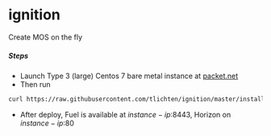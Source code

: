 # ignition

Create MOS on the fly

##### Steps
- Launch Type 3 (large) Centos 7 bare metal instance at [packet.net](http://packet.net)
- Then run
```bash
curl https://raw.githubusercontent.com/tlichten/ignition/master/install.sh | sh
```
- After deploy, Fuel is available at $instance-ip$:8443, Horizon on $instance-ip$:80
